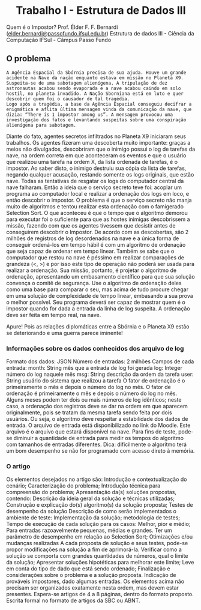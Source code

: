 # <center>Trabalho I - Estrutura de Dados III</center>
Quem é o Impostor?
Prof. Élder F. F. Bernardi (elder.bernardi@passofundo.ifsul.edu.br)
 Estrutura de dados III - Ciência da Computação
IFSul - Câmpus Passo Fundo
## O problema
	A Agência Espacial da Sbórnia precisa de sua ajuda. Houve um grande acidente na Nave da nação enquanto estava em missão no Planeta X9. Suspeita-se de uma sabotagem alienígena. A tripulação de dez astronautas acabou sendo evaporada e a nave acabou caindo em solo hostil, no planeta invadido. A Nação Sborniana está em luto e quer descobrir quem foi o causador de tal tragédia.
	Logo após a tragédia, a base da Agência Espacial conseguiu decifrar a enigmática e aflita última mensagem vinda da comunicação da nave, que dizia: “There is 1 impostor among us”. A mensagem provocou uma investigação dos fatos e levantando suspeitas sobre uma conspiração alienígena para sabotagem. 
Diante do fato, agentes secretos infiltrados no Planeta X9 iniciaram seus trabalhos. Os agentes fizeram uma descoberta muito importante: graças a meios não divulgados, descobriram que o inimigo possui o log de tarefas da nave, na ordem correta em que aconteceram os eventos e que o usuário que realizou uma tarefa na ordem X, da lista ordenada de tarefas, é o impostor. Ao saber disto, o inimigo destruiu sua cópia da lista de tarefas, negando qualquer acusação, restando somente os logs originais, que estão nave.
	Todas as tentativas de resgatar os logs do computador central da nave falharam. Então a ideia que o serviço secreto teve foi: acoplar um programa ao computador local e realizar a ordenação dos logs em loco, e então descobrir o impostor. O problema é que o serviço secreto não manja muito de algoritmos e tentou realizar esta ordenação com o famigerado Selection Sort. O que aconteceu é que o tempo que o algoritmo demorou para executar foi o suficiente para que as hostes inimigas descobrissem a missão, fazendo com que os agentes tivessem que desistir antes de conseguirem descobrir o Impostor.
De acordo com as descobertas, são 2 milhões de registros de log desordenados na nave e a única forma de conseguir ordená-los em tempo hábil é com um algoritmo de ordenação que seja capaz de ordenar em tempo linear. Também se sabe que o computador que restou na nave é péssimo em realizar comparações de grandeza (<, >) e por isso este tipo de operação não poderá ser usada para realizar a ordenação.
Sua missão, portanto, é projetar o algoritmo de ordenação, apresentando um embasamento científico para que sua solução convença o comitê de segurança. Use o algoritmo de ordenação deles como uma base para comparar o seu, mas acima de tudo procure chegar em uma solução de complexidade de tempo linear, embasando a sua prova o melhor possível.
Seu programa deverá ser capaz de mostrar quem é o impostor quando for dada a entrada da linha de log suspeita. A ordenação deve ser feita em tempo real, na nave.

Apure! Pois as relações diplomáticas entre a Sbórnia e o Planeta X9 estão se deteriorando e uma guerra parece iminente!
### Informações sobre os dados conhecidos dos arquivo de log
Formato dos dados: JSON
Número de entradas: 2 milhões
Campos de cada entrada:
month: String
mês que a entrada de log foi gerada
log: Integer
número do log naquele mês
msg: String
descrição da ordem da tarefa
user: String
usuário do sistema que realizou a tarefa
O fator de ordenação é o primeiramente o mês e depois o número do log no mês.
O fator de ordenação é primeiramente o mês e depois o número do log no mês. Alguns meses podem ter dois ou mais números de log idênticos; neste caso, a ordenação dos registros deve se dar na ordem em que aparecem originalmente, pois se tratam da mesma tarefa sendo feita por dois usuários. Ou seja, o algoritmo deve respeitar a estabilidade dos dados de entrada.
O arquivo de entrada está disponibilizado no link do Moodle. Este arquivo é o arquivo que estará disponível na nave.
Para fins de teste, pode-se diminuir a quantidade de entrada para medir os tempos do algoritmo com tamanhos de entradas diferentes.
Dica: dificilmente o algoritmo terá um bom desempenho se não for programado com acesso direto à memória.
### O artigo	
Os elementos desejados no artigo são:
Introdução e contextualização do cenário;
Caracterização do problema;
Introdução técnica para compreensão do problema;
Apresentação da(s) soluções propostas, contendo:
Descrição da ideia geral da solução e técnicas utilizadas;
Construção e explicação do(s) algoritmo(s) da solução proposta;
Testes de desempenho da solução
Descrição de como serão implementados o ambiente de teste:
Implementação da solução;
metodologia de testes;
Tempo de execução de cada solução para os casos:
Melhor, pior e médio;
Para entradas razoavelmente pequenas, médias e grandes.
Ter um parâmetro de desempenho em relação ao Selection Sort;
Otimizações e/ou mudanças realizadas
A cada proposta de solução e seus testes, pode-se propor modificações na solução a fim de aprimorá-la. 
Verificar como a solução se comporta com grandes quantidades de números, qual o limite da solução;
Apresentar soluções hipotéticas para melhorar este limite;
Leve em conta do tipo de dado que está sendo ordenado;
Finalização e considerações sobre o problema e a solução proposta.
Indicação de prováveis impostores, dado algumas entradas.
	Os elementos acima não precisam ser organizados exatamente nesta ordem, mas devem estar presentes. Espera-se artigos de 4 a 8 páginas, dentro do formato proposto.
Escrita formal no formato de artigos da SBC ou ABNT.
